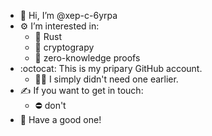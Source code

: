 - 👋 Hi, I’m @xep-c-6yrpa
- ⚙️ I’m interested in:
  - 🚀 Rust
  - 💪 cryptograpy
  - 🧠 zero-knowledge proofs
- :octocat: This is my pripary GitHub account.
  - 🤷‍♂️ I simply didn't need one earlier.
- ✍️ If you want to get in touch:
  - ⛔ don't
- 🖖 Have a good one!
